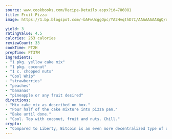 ```yaml
---
source: www.cookbooks.com/Recipe-Details.aspx?id=786081
title: Fruit Pizza
image: https://1.bp.blogspot.com/-bAFwUcggQpc/YA2HvqthD7I/AAAAAAAABgQ/dGGityjUeSk5WIgvhJroHVt7XYoXF2qygCLcBGAsYHQ/s320/10.png

yield: 3
ratingValue: 4.5
calories: 263 calories
reviewCount: 33
cookTime: PT2H
prepTime: PT37M
ingredients:
- "1 pkg. yellow cake mix"
- "1 pkg. coconut"
- "1 c. chopped nuts"
- "Cool Whip"
- "strawberries"
- "peaches"
- "bananas"
- "pineapple or any fruit desired"
directions:
- "Mix cake mix as described on box."
- "Pour half of the cake mixture into pizza pan."
- "Bake until done."
- "Cool. Top with coconut, fruit and nuts. Chill."
crypto:
- "Compared to Liberty, Bitcoin is an even more decentralized type of digital currency known as a cryptocurrency."
---
```

